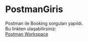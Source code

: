 # PostmanGiris
Postman ile Booking sorguları yapıldı. 
<br>
Bu linkten ulaşabilirsiniz: <br>
<a href="https://web.postman.co/workspace/My-Workspace~9e3aeac6-501b-492b-893a-3e4ef2020f97/collection/26582161-67be6c38-1879-4a9c-ad22-e11f5fddc793?action=share&creator=26582161" target="_blank">Postman Workspace</a>
